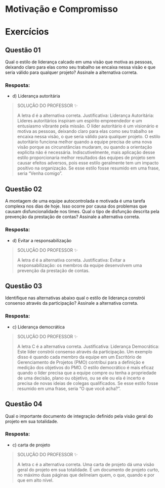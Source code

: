 # Motivação e Compromisso

# Exercícios


## Questão 01
Qual o estilo de liderança calcado em uma visão que motiva as pessoas, deixando claro para elas como seu trabalho se encaixa nessa visão e que seria válido para qualquer projeto? Assinale a alternativa correta.

### Resposta:
- d) Liderança autoritária

> SOLUÇÃO DO PROFESSOR ✨
>
> A letra d é a alternativa correta. Justificativa: Liderança Autoritária: Líderes autoritários inspiram um espírito empreendedor e um entusiasmo vibrante pela missão. O líder autoritário é um visionário e motiva as pessoas, deixando claro para elas como seu trabalho se encaixa nessa visão, o que seria válido para qualquer projeto. O estilo autoritário funciona melhor quando a equipe precisa de uma nova visão porque as circunstâncias mudaram, ou quando a orientação explícita não é necessária. Indiscutivelmente, mais aplicação desse estilo proporcionaria melhor resultados das equipes de projeto sem causar efeitos adversos, pois esse estilo geralmente tem um impacto positivo na organização. Se esse estilo fosse resumido em uma frase, seria “Venha comigo”.


## Questão 02
A montagem de uma equipe autocontrolada e motivada é uma tarefa complexa nos dias de hoje. Isso ocorre por causa dos problemas que causam disfuncionalidade nos times. Qual o tipo de disfunção descrita pela prevenção da prestação de contas? Assinale a alternativa correta.

### Resposta:
- d) Evitar a responsabilização

> SOLUÇÃO DO PROFESSOR ✨
>
> A letra d é a alternativa correta. Justificativa: Evitar a responsabilização: os membros da equipe desenvolvem uma prevenção da prestação de contas.


## Questão 03
Identifique nas alternativas abaixo qual o estilo de liderança constrói consenso através da participação? Assinale a alternativa correta.

### Resposta:
- c) Liderança democrática

> SOLUÇÃO DO PROFESSOR ✨
>
> A letra C é a alternativa correta. Justificativa: Liderança Democrática: Este líder constrói consenso através da participação. Um exemplo disso é quando cada membro da equipe em um Escritório de Gerenciamento de Projetos (PMO) contribui para a definição e medição dos objetivos do PMO. O estilo democrático é mais eficaz quando o líder precisa que a equipe compre ou tenha a propriedade de uma decisão, plano ou objetivo, ou se ele ou ela é incerto e precisa de novas ideias de colegas qualificados. Se esse estilo fosse resumido em uma frase, seria “O que você acha?”.


## Questão 04
Qual o importante documento de integração definido pela visão geral do projeto em sua totalidade.

### Resposta:
- c) carta de projeto

> SOLUÇÃO DO PROFESSOR ✨
>
> A letra c é a alternativa correta. Uma carta de projeto dá uma visão geral do projeto em sua totalidade. É um documento de projeto curto, no máximo duas páginas que delineiam quem, o que, quando e por que em alto nível.

